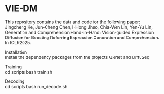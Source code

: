 # VIE-DM
This repository contains the data and code for the following paper:
  Jingcheng Ke, Jun-Cheng Chen, I-Hong Jhuo, Chia-Wen Lin, Yen-Yu Lin, Generation and Comprehension Hand-in-Hand: Vision-guided Expression Diffusion for Boosting Referring Expression Generation and Comprehension. In ICLR2025.

Installation\
Install the dependency packages from the projects QRNet and DiffuSeq

Training\
cd scripts
bash train.sh

Decoding\
cd scripts
bash run_decode.sh
